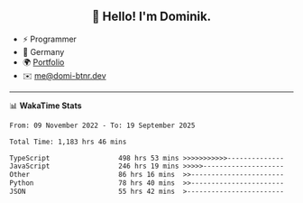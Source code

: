 <h2 align="center">👋 Hello! I'm Dominik.</h2>

- ⚡ Programmer
- 📍 Germany
- 🌍 [Portfolio](https://domi-btnr.dev)
- ✉️ [me@domi-btnr.dev](mailto://me@domi-btnr.dev)

---
📊 **WakaTime Stats**
<!--START_SECTION:waka-->

```txt
From: 09 November 2022 - To: 19 September 2025

Total Time: 1,183 hrs 46 mins

TypeScript                 498 hrs 53 mins >>>>>>>>>>>--------------   42.14 %
JavaScript                 246 hrs 19 mins >>>>>--------------------   20.81 %
Other                      86 hrs 16 mins  >>-----------------------   07.29 %
Python                     78 hrs 40 mins  >>-----------------------   06.65 %
JSON                       55 hrs 42 mins  >------------------------   04.71 %
```

<!--END_SECTION:waka-->
